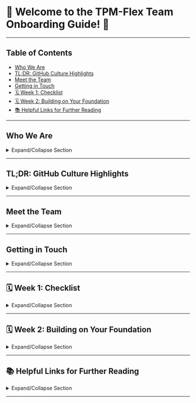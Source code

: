 # 🎉 Welcome to the TPM-Flex Team Onboarding Guide! 🎉

---

## Table of Contents
- [Who We Are](#who-we-are)
- [TL;DR: GitHub Culture Highlights](#tldr-github-culture-highlights)
- [Meet the Team](#meet-the-team)
- [Getting in Touch](#getting-in-touch)
- [🗓️ Week 1: Checklist](#️-week-1-checklist)
- [🗓️ Week 2: Building on Your Foundation](#️-week-2-building-on-your-foundation)
- [📚 Helpful Links for Further Reading](#-helpful-links-for-further-reading)

---

## Who We Are

<details>
<summary>Expand/Collapse Section</summary>

**🚀 GitHub Technical Program Management (TPM):**  
The TPM team is part of **GitHub → Engineering → Engineering Operations (Eng-Ops)**. Our mission is to drive key technical initiatives that support efficient and effective operations across GitHub.

**✨ TPM-Flex Team:**  
We are a specialized team of TPMs who tackle urgent and important projects approved by GitHub's Engineering Leadership Team (Eng LT). We focus on high-priority work that requires immediate attention and strategic intervention.

🔗 **Quick Links**:
- [📊 **TPM Programs**](https://gh.io/tpm-programs): Explore the various programs managed by the TPM team.
- [📋 **About TPM**](https://gh.io/tpm-slides): Learn about TPM roles, responsibilities, and impact at GitHub.
- [🏠 **TPM Repo Home**](https://github.com/github/tpm?tab=readme-ov-file): Main repository for GitHub Technical Program Management.
- [🛠️ **TPM Flex Repo**](https://github.com/github/tpm-flex): Repository for TPM-Flex team-specific projects and resources.

💬 **Requesting Support**:
- For Flex Team-specific project support, submit an issue via **Issues > New Issue > TPM Flex Intake**.  
- For broader TPM support on new technical programs, submit a request via **Programs > New Issue > Request for Program Management Staffing**.

📜 **Team Charter and How We Work:**  
Learn more about our team’s mission and operating procedures by reviewing the [Team Charter](https://github.com/github/tpm/blob/main/tpm-charter.md) and the comprehensive [How We Work Guidance](https://github.com/github/tpm/tree/main/how-we-work). For a quick overview, check out the [How We Work Collection on Rewatch](https://github.rewatch.com/collection/1950/how-we-work). Stay updated on our active engagements and initiatives by visiting [TPM Flex Work](https://gh.io/tpm-flex-work).

📖 **Explore More About GitHub:**
- Visit [**The Hub (HOME)**](https://thehub.github.com/) for an overview of GitHub.
- Learn more [**About GitHub**](https://thehub.github.com/github/) and its mission.

</details>

---

## TL;DR: GitHub Culture Highlights

<details>
<summary>Expand/Collapse Section</summary>

**Values:**  
- Customer-obsessed, Ship to learn, Growth mindset, Own the outcome, Better together, Diverse and inclusive.

**Manager Fundamentals:**  
- Model, Coach, Care.

**Leadership Principles:**  
- Create clarity, Generate energy, Deliver success.

For a deeper dive into GitHub’s mission and values, check out the [**Mission and Core Values**](https://thehub.github.com/github/#githubs-mission-and-core-values).

</details>

---

## Meet the Team

<details>
<summary>Expand/Collapse Section</summary>

| ✨  | Handle | Role | Name |
| --- | --- | --- | --- |
| <img src="https://github.com/bitsbyd.png" height=50 width=50> | @bitsbyd | Flex Team DRI - Senior Director | Dylan |
| <img src="https://github.com/atheneowski.png" height=50 width=50> | @atheneowski | Sr. Technical Project Manager | Athene |
| <img src="https://github.com/chris10mac.png" height=50 width=50> | @chris10mac | Staff Project Manager | Mac |
| <img src="https://github.com/mandlerm.png" height=50 width=50> | @mandlerm | Engineer | Melissa |
| <img src="https://github.com/yarosz.png" height=50 width=50> | @yarosz | Sr. Software Engineer | Nicholas |
| <img src="https://github.com/nicholas-fury.png" height=50 width=50> | @nicholas-fury | Sr. Technical Program Manager | Nick Fury |

For a complete view of our team's structure and how we fit into the larger organization, please check out our [**Org Chart on The Hub**](https://thehub.github.com/org/?login=bitsbyd).

</details>

---

## Getting in Touch

<details>
<summary>Expand/Collapse Section</summary>

- **💬 Slack**: Reach out to us at **#tpm-help** for any queries or assistance. 
- **📧 Email**: Use **tpm-org@github.com** for email communication and calendar invites. (But let’s be real—email is like that one relative you hear from only on holidays. We prefer Slack for everything else!)
- **📺 Rewatch**: Check out our team in action on the [**TPM collection on Rewatch**](https://github.rewatch.com/collection/22828/tpm).
- **🌴 Out of Office**: Planning some time away? Check out our [**Out of Office Guide**](https://github.com/github/tpm/blob/main/how-we-work/operations/out-of-office.md) for everything you need to know about staying on top of things while you’re off enjoying life.

</details>

---

## 🗓️ Week 1: Checklist

<details>
<summary>Expand/Collapse Section</summary>

Welcome to your first week at TPM-Flex! This guide will help you get oriented with the essentials, so you can start contributing confidently. Each section focuses on the key aspects of onboarding—feel free to tackle these at your own pace.

### **1. Getting Started**

- **🔑 Access Setup:**  
  Get access to the essential tools you’ll need:
  - [GitHub](https://github.com), [Slack](https://slack.com), [Jira](https://jira.com).
  - Submit access requests for VPN and internal systems.
  - Use the [**Entitlement Access Template**](https://github.com/github/entitlements/pull/46903) for permissions.

- **🛠 Helpful Tools for Access:**  
  - **Contractors:** Access can be tricky; use this [**Excel Guide**](https://docs.google.com/spreadsheets/d/1hhUC-oZFeQCB_JkmKmr1YoPblXuwepKq-nCE37OKoGg/edit?pli=1&gid=0#gid=0) for assistance.
  - Review the [**GitHub Glossary**](https://github.com/github/glossary) to familiarize yourself with key terms.

- **📚 Essential Reading:**  
  - [**New Hire IT Cheat Sheet**](https://thehub.github.com/it/references/new-hire-cheat-sheet/) for troubleshooting common IT issues.
  - [**TPM Flex Reporting**](https://github.com/github/tpm-flex/blob/main/documents/weekly-reporting-temp.md) to understand our team's reporting process.
  - [**Engagement Runbook**](https://github.com/github/tpm-flex/blob/main/documents/engagement-runbook.md) to learn about our project management standards.

- **🗂️ Exploring Resources and Documentation:**  
  - Familiarize yourself with the [**TPM Repo Home**](https://github.com/github/tpm?tab=readme-ov-file) and [**TPM Flex Repo**](https://github.com/github/tpm-flex).
  - Review the [**Team Charter**](https://github.com/github/tpm/blob/main/tpm-charter.md) and [**How We Work Guidance**](https://github.rewatch.com/collection/1950/how-we-work) to understand our operating procedures.
  - Explore [**active projects**](https://github.com/orgs/github/projects/11741) in the TPM Flex Repo to get a sense of ongoing initiatives and where you can contribute.

- **🚀 Start Your Journey:**  
  - Follow the onboarding Kanban provided by [@mandlerm](https://github.com/mandlerm) (Melissa) for step-by-step guidance.

- **👋 Introductions:**  
  - Say hello in **#tpm-flex-team** on Slack and connect with your mentor/buddy.

</details>

---

## 🗓️ Week 2: Building on Your Foundation

<details>
<summary>Expand/Collapse Section</summary>

Your first week laid the groundwork—now it’s time to level up! In Week 2, we’ll focus on getting you more involved in our projects, refining your contributions, and expanding your network within GitHub.

### **1. Dive Deeper into Ongoing Projects**

- **🚀 Take Initiative:**  
  Review current projects in the [**TPM Flex Repo**](https://github.com/github/tpm-flex). Identify where your skills can make the biggest impact and suggest improvements or new ideas. Don’t be afraid to ask questions—your fresh perspective is valuable!
  
- **🔍 Proactively Seek Opportunities:**  
  Connect with project leads in **#tpm-flex-team** or reach out directly via GitHub Issues. Show your interest in tasks that challenge you and expand your expertise.

### **2. Make Your Presence Felt**

- **📝 Document Your Insights:**  
  Start contributing to documentation updates, whether it's clarifying processes or adding new insights. Good documentation helps the whole team, and it’s a great way to build credibility early on.

- **👥 Collaborate Across Teams:**  
  Use GitHub Discussions, Slack, and Issues to engage with cross-functional teams. Your proactive communication can help drive projects forward.

### **3. Refine Your GitHub Skills**

- **📚 Expand Your Technical Toolkit:**  
  Explore new GitHub features like Actions, Codespaces, or the latest in AI-powered coding tools. Test them in your work and share what you learn in **#tpm-flex-team**—we’re all about sharing knowledge!

- **🛠 Hone Your Contribution Workflow:**  
  Perfect your pull request and code review processes. Ensure your submissions are clean, well-documented, and impactful. Check out the latest best practices in the [**GitHub Docs**](https://docs.github.com/) for tips on optimizing your workflow.

### **4. Continue to Engage Asynchronously**

- **🗓️ Lead a Discussion:**  
  Host a discussion thread on a topic you’re passionate about—whether it's a tool, a workflow improvement, or a new feature idea. Lead the conversation and gather input from the team.

- **📈 Share Your Progress:**  
  Regularly update your mentor or buddy on your progress and seek feedback. Transparency fosters trust and helps you adjust quickly to team expectations.

</details>

---

## 📚 Helpful Links for Further Reading

<details>
<summary>Expand/Collapse Section</summary>

Explore these resources to deepen your understanding of GitHub’s culture, tools, and best practices:

- [**How We Work Guidance**](https://github.github.com/) - Learn about our best practices and team workflows.
- [**Tools of the Trade: How We Communicate at GitHub**](https://ben.balter.com/2020/08/14/tools-of-the-trade/) by [@benbalter](https://github.com/benbalter) - A must-read on the communication tools and strategies we use.
- [**Understanding GitHub Actions**](https://docs.github.com/en/actions/about-github-actions/understanding-github-actions) - Learn the basics of GitHub Actions, including core concepts and essential terminology.
- [**GitHub Glossary**](https://github.com/github/glossary) - Familiarize yourself with key terms and concepts used within GitHub to get up to speed faster.
- [**GitHub Engineering Blog**](https://github.engineering/) - Stay updated with the latest innovations and engineering stories from GitHub.
- [**GitHub Docs**](https://docs.github.com/) - Your go-to guide for using GitHub's features and tools effectively.
- [**Open Source Guides**](https://opensource.guide/) - Explore how to contribute to open source and manage your own projects.
- [**Out of Office Guide**](https://github.com/github/tpm/blob/main/how-we-work/operations/out-of-office.md) - Essential reading for managing time off effectively while staying connected.

</details>

---
